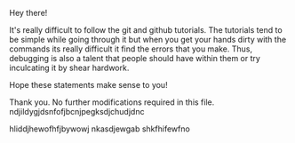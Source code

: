 Hey there!

It's really difficult to follow the git and github tutorials.
The tutorials tend to be simple while going through it but when you get your hands dirty with the commands its really difficult it find the errors that you make. 
Thus, debugging is also a talent that people should have within them or try inculcating it by shear hardwork.

Hope these statements make sense to you!

Thank you.
No further modifications required in this file.
ndjildygjdsnfofjbcnjpegksdjchudjdnc

hliddjhewofhfjbywowj
nkasdjewgab
shkfhifewfno
